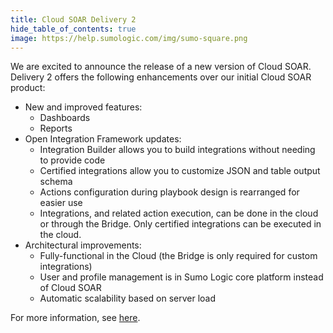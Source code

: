 ```yaml
---
title: Cloud SOAR Delivery 2
hide_table_of_contents: true
image: https://help.sumologic.com/img/sumo-square.png
---
```

We are excited to announce the release of a new version of Cloud SOAR. Delivery 2 offers the following enhancements over our initial Cloud SOAR product:

* New and improved features:
   * Dashboards
   * Reports
 * Open Integration Framework updates:
    * Integration Builder allows you to build integrations without needing to provide code
    * Certified integrations allow you to customize JSON and table output schema
    * Actions configuration during playbook design is rearranged for easier use
    * Integrations, and related action execution, can be done in the cloud or through the Bridge. Only certified integrations can be executed in the cloud.
* Architectural improvements:
     * Fully-functional in the Cloud (the Bridge is only required for custom integrations)
     * User and profile management is in Sumo Logic core platform instead of Cloud SOAR
     * Automatic scalability based on server load

For more information, see [here](/docs/cloud-soar/cloud-soar-delivery-2).